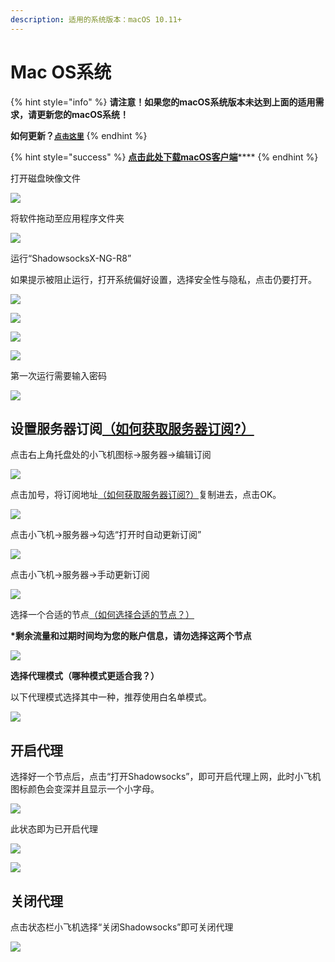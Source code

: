```yaml
---
description: 适用的系统版本：macOS 10.11+
---
```


# Mac OS系统

{% hint style="info" %}
**请注意！如果您的macOS系统版本未达到上面的适用需求，请更新您的macOS系统！**

**如何更新？**[**`点击这里`**](https://www.apple.com/cn/macos/how-to-upgrade/)
{% endhint %}

{% hint style="success" %}
[**点击此处下载macOS客户端**](https://www.lanzous.com/i7trhsd)\*\*\*\*
{% endhint %}



打开磁盘映像文件

![](https://cdn.slowerssr.top/docs/mac/ia_100000002.png)

将软件拖动至应用程序文件夹

![](https://cdn.slowerssr.top/docs/mac/ia_100000003.png)

运行“ShadowsocksX-NG-R8”

如果提示被阻止运行，打开系统偏好设置，选择安全性与隐私，点击仍要打开。

![](https://cdn.slowerssr.top/docs/mac/ia_100000004.png)

![](https://cdn.slowerssr.top/docs/mac/ia_100000005.png)

![](https://cdn.slowerssr.top/docs/mac/ia_100000006.png)

![](https://cdn.slowerssr.top/docs/mac/ia_100000007.png)

第一次运行需要输入密码

![](https://cdn.slowerssr.top/docs/mac/ia_100000008.png)

## **设置服务器订阅**[（如何获取服务器订阅?）](../wang-zhan-shi-yong/fu-wu-qi-ding-yue.md)

点击右上角托盘处的小飞机图标→服务器→编辑订阅

![](https://cdn.slowerssr.top/docs/mac/ia_100000009.png)

点击加号，将订阅地址[（如何获取服务器订阅?）](../wang-zhan-shi-yong/fu-wu-qi-ding-yue.md)复制进去，点击OK。

![](https://cdn.slowerssr.top/docs/mac/ia_100000010.png)

点击小飞机→服务器→勾选“打开时自动更新订阅”

![](https://cdn.slowerssr.top/docs/mac/ia_100000011.png)

点击小飞机→服务器→手动更新订阅

![](https://cdn.slowerssr.top/docs/mac/ia_100000012.png)

选择一个合适的节点[（如何选择合适的节点？）](../wang-zhan-shi-yong/jie-dian-tui-jian.md)

**\*剩余流量和过期时间均为您的账户信息，请勿选择这两个节点**

![](https://cdn.slowerssr.top/docs/mac/ia_100000013.png)

**选择代理模式（哪种模式更适合我？）**

以下代理模式选择其中一种，推荐使用白名单模式。

![](https://cdn.slowerssr.top/docs/mac/ia_100000014.png)

## 开启代理

选择好一个节点后，点击“打开Shadowsocks”，即可开启代理上网，此时小飞机图标颜色会变深并且显示一个小字母。

![](https://cdn.slowerssr.top/docs/mac/ia_100000015.png)

此状态即为已开启代理

![](https://cdn.slowerssr.top/docs/mac/ia_100000016.png)

![](https://cdn.slowerssr.top/docs/mac/ia_100000017.png)

## 关闭代理

点击状态栏小飞机选择“关闭Shadowsocks”即可关闭代理

![](https://cdn.slowerssr.top/docs/mac/ia_100000018.png)

